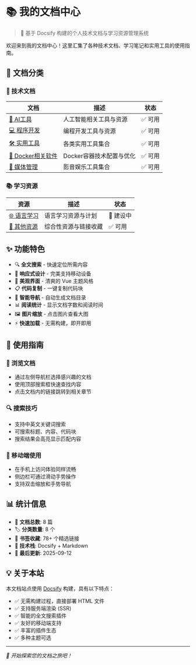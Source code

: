 # 📚 我的文档中心

> 🚀 基于 Docsify 构建的个人技术文档与学习资源管理系统

欢迎来到我的文档中心！这里汇集了各种技术文档、学习笔记和实用工具的使用指南。

## 🎯 文档分类

### 🔧 技术文档
| 文档 | 描述 | 状态 |
|------|------|------|
| [🤖 AI工具](md/AI.md) | 人工智能相关工具与资源 | ✅ 可用 |
| [💻 程序开发](md/程序.md) | 编程开发工具与资源 | ✅ 可用 |
| [🛠️ 实用工具](md/工具.md) | 各类实用工具集合 | ✅ 可用 |
| [🐳 Docker相关软件](md/docker相关软件.md) | Docker容器技术配置与优化 | ✅ 可用 |
| [🎵 媒体管理](md/媒体管理.md) | 影音娱乐工具集合 | ✅ 可用 |

### 📚 学习资源
| 资源 | 描述 | 状态 |
|------|------|------|
| [🌐 语言学习](md/语言学习.md) | 语言学习资源与计划 | 🚧 建设中 |
| [📁 其他资源](md/其他.md) | 综合性资源与链接收藏 | ✅ 可用 |

## ✨ 功能特色

- 🔍 **全文搜索** - 快速定位所需内容
- 📱 **响应式设计** - 完美支持移动设备
- 🎨 **美观界面** - 清爽的 Vue 主题风格  
- 📋 **代码复制** - 一键复制代码块
- 🔗 **智能导航** - 自动生成文档目录
- 📊 **阅读统计** - 显示文档字数和阅读时间
- 🖼️ **图片缩放** - 点击图片查看大图
- ⚡ **快速加载** - 无需构建，即开即用

## 🚀 使用指南

### 📖 浏览文档
- 通过左侧导航栏选择感兴趣的文档
- 使用顶部搜索框快速查找内容
- 点击文档内的链接跳转到相关章节

### 🔍 搜索技巧
- 支持中英文关键词搜索
- 可搜索标题、内容、代码块
- 搜索结果会高亮显示匹配内容

### 📱 移动端使用
- 在手机上访问体验同样流畅
- 侧边栏可通过滑动手势操作
- 支持双击缩放和手势导航

## 📊 统计信息

- 📄 **文档总数**: 8 篇
- 🏷️ **分类数量**: 8 个
- 🔗 **书签收藏**: 78+ 个精选链接
- 🔧 **技术栈**: Docsify + Markdown
- 📅 **最后更新**: 2025-09-12

## 💡 关于本站

本文档站点使用 [Docsify](https://docsify.js.org/) 构建，具有以下特点：

- ✅ 无需构建过程，直接部署 HTML 文件
- ✅ 支持服务端渲染 (SSR)
- ✅ 智能的全文搜索插件
- ✅ 友好的移动端支持
- ✅ 丰富的插件生态
- ✅ 多种主题可选

---

*🎉 开始探索您的文档之旅吧！*